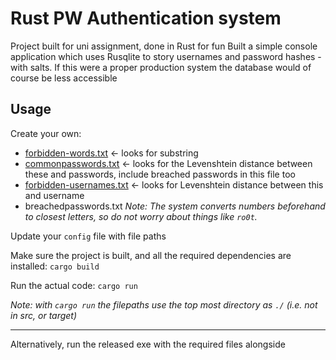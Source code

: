 # Rust PW Authentication system
Project built for uni assignment, done in Rust for fun
Built a simple console application which uses Rusqlite to story usernames and password hashes - with salts.
If this were a proper production system the database would of course be less accessible

## Usage

Create your own:

- [forbidden-words.txt](https://www.cs.cmu.edu/~biglou/resources/bad-words.txt) <- looks for substring
- [commonpasswords.txt](https://github.com/danielmiessler/SecLists/blob/master/Passwords/Common-Credentials/10k-most-common.txt) <- looks for the Levenshtein distance between these and passwords, include breached passwords in this file too
- [forbidden-usernames.txt](https://github.com/shouldbee/reserved-usernames/blob/master/reserved-usernames.txt) <- looks for Levenshtein distance between this and username
- breachedpasswords.txt
  _Note: The system converts numbers beforehand to closest letters, so do not worry about things like `ro0t`._

Update your `config` file with file paths

Make sure the project is built, and all the required dependencies are installed:
`cargo build`

Run the actual code:
`cargo run`

_Note: with `cargo run` the filepaths use the top most directory as `./` (i.e. not in src, or target)_

---

Alternatively, run the released exe with the required files alongside
